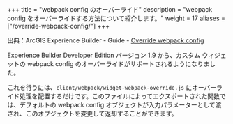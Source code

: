 +++
title = "webpack config のオーバーライド"
description = "webpack config をオーバーライドする方法について紹介します。"
weight = 17
aliases = ["/override-webpack-config/"]
+++

出典：ArcGIS Experience Builder - Guide - [Override webpack config](https://developers.arcgis.com/experience-builder/guide/override-webpack-config/)

Experience Builder Developer Edition バージョン 1.9 から、カスタム ウィジェットの webpack config のオーバーライドがサポートされるようになりました。

これを行うには、`client/webpack/widget-webpack-override.js` にオーバーライド処理を配置するだけです。このファイルによってエクスポートされた関数では、デフォルトの webpack config オブジェクトが入力パラメーターとして渡され、このオブジェクトを変更して返却することができます。